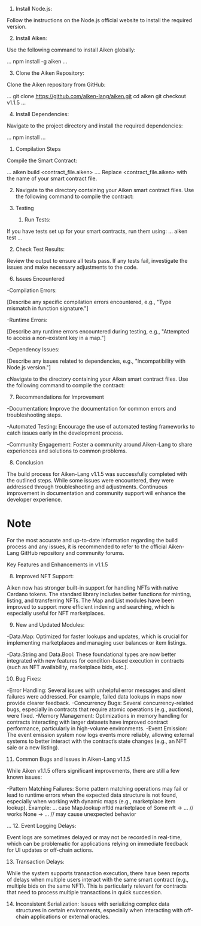 1. Install Node.js:

Follow the instructions on the Node.js official website to install the required version.

2. Install Aiken:

Use the following command to install Aiken globally:

...
npm install -g aiken
...


3. Clone the Aiken Repository:

Clone the Aiken repository from GitHub:

...
git clone https://github.com/aiken-lang/aiken.git
cd aiken
git checkout v1.1.5
...

4. Install Dependencies:

Navigate to the project directory and install the required dependencies:

...
npm install
...

  1. Compilation Steps

   Compile the Smart Contract:

   ...
   aiken build <contract_file.aiken>
   ....
   Replace <contract_file.aiken> with the name of your smart contract file.

   2. Navigate to the directory containing your Aiken smart contract files.
Use the following command to compile the contract:


5. Testing

   1. Run Tests:

If you have tests set up for your smart contracts, run them using:
...
aiken test
...

   2. Check Test Results:

Review the output to ensure all tests pass. If any tests fail, investigate the issues and make necessary adjustments to the code.


6. Issues Encountered

-Compilation Errors:

[Describe any specific compilation errors encountered, e.g., "Type mismatch in function signature."]

-Runtime Errors:

[Describe any runtime errors encountered during testing, e.g., "Attempted to access a non-existent key in a map."]

-Dependency Issues:

[Describe any issues related to dependencies, e.g., "Incompatibility with Node.js version."]


cNavigate to the directory containing your Aiken smart contract files.
Use the following command to compile the contract:

7. Recommendations for Improvement

-Documentation: Improve the documentation for common errors and troubleshooting steps.

-Automated Testing: Encourage the use of automated testing frameworks to catch issues early in the development process.

-Community Engagement: Foster a community around Aiken-Lang to share experiences and solutions to common problems.

8. Conclusion

The build process for Aiken-Lang v1.1.5 was successfully completed with the outlined steps. While some issues were encountered, they were addressed through troubleshooting and adjustments. Continuous improvement in documentation and community support will enhance the developer experience.

# Note

For the most accurate and up-to-date information regarding the build process and any issues, it is recommended to refer to the official Aiken-Lang GitHub repository and community forums.

Key Features and Enhancements in v1.1.5

8. Improved NFT Support:

Aiken now has stronger built-in support for handling NFTs with native Cardano tokens. The standard library includes better functions for minting, listing, and transferring NFTs.
The Map and List modules have been improved to support more efficient indexing and searching, which is especially useful for NFT marketplaces.

9. New and Updated Modules:
    
-Data.Map: Optimized for faster lookups and updates, which is crucial for implementing marketplaces and managing user balances or item listings.

-Data.String and Data.Bool: These foundational types are now better integrated with new features for condition-based execution in contracts (such as NFT availability, marketplace bids, etc.).


10. Bug Fixes:
    
-Error Handling: Several issues with unhelpful error messages and silent failures were addressed. For example, failed data lookups in maps now provide clearer feedback.
-Concurrency Bugs: Several concurrency-related bugs, especially in contracts that require atomic operations (e.g., auctions), were fixed.
-Memory Management: Optimizations in memory handling for contracts interacting with larger datasets have improved contract performance, particularly in high-volume environments.
-Event Emission:
The event emission system now logs events more reliably, allowing external systems to better interact with the contract’s state changes (e.g., an NFT sale or a new listing).

11. Common Bugs and Issues in Aiken-Lang v1.1.5

While Aiken v1.1.5 offers significant improvements, there are still a few known issues:

-Pattern Matching Failures:
Some pattern matching operations may fail or lead to runtime errors when the expected data structure is not found, especially when working with dynamic maps (e.g., marketplace item lookup). Example:
...
case Map.lookup nftId marketplace of
    Some nft -> ...  // works
    None -> ...  // may cause unexpected behavior

...
12. Event Logging Delays:

Event logs are sometimes delayed or may not be recorded in real-time, which can be problematic for applications relying on immediate feedback for UI updates or off-chain actions.

13. Transaction Delays:

While the system supports transaction execution, there have been reports of delays when multiple users interact with the same smart contract (e.g., multiple bids on the same NFT). This is particularly relevant for contracts that need to process multiple transactions in quick succession.

14. Inconsistent Serialization:
Issues with serializing complex data structures in certain environments, especially when interacting with off-chain applications or external oracles.
